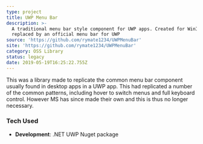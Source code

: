 ```yaml
---
type: project
title: UWP Menu Bar
description: >-
  A traditional menu bar style component for UWP apps. Created for WinIRC,
  replaced by an official menu bar for UWP 
source: 'https://github.com/rymate1234/UWPMenuBar'
site: 'https://github.com/rymate1234/UWPMenuBar'
category: OSS Library
status: legacy
date: 2019-05-19T16:25:22.755Z
---
```

This was a library made to replicate the common menu bar component usually found in desktop apps in a UWP app. This had replicated a number of the common patterns, including hover to switch menus and full keyboard control. However MS has since made their own and this is thus no longer necessary.

### Tech Used

 - **Development**: .NET UWP Nuget package
